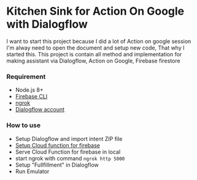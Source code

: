 # Kitchen Sink for Action On Google with Dialogflow

I want to start this project because I did a lot of Action on google session I'm alway need to open the document and setup new code, That why I started this. This project is contain all method and implementation for making assistant via Dialogflow, Action on Google, Firebase firestore

### Requirement
* Node.js 8+
* [Firebase CLI](https://github.com/firebase/firebase-tools)
* [ngrok](https://ngrok.com/)
* [Dialogflow account](https://dialogflow.com/)


### How to use
* Setup Dialogflow and import intent ZIP file
* [Setup Cloud function for firebase](https://firebase.google.com/docs/functions/)
* Serve Cloud Function for firebase in local
* start ngrok with command `ngrok http 5000`
* Setup "Fullfillment" in Dialogflow
* Run Emulator

